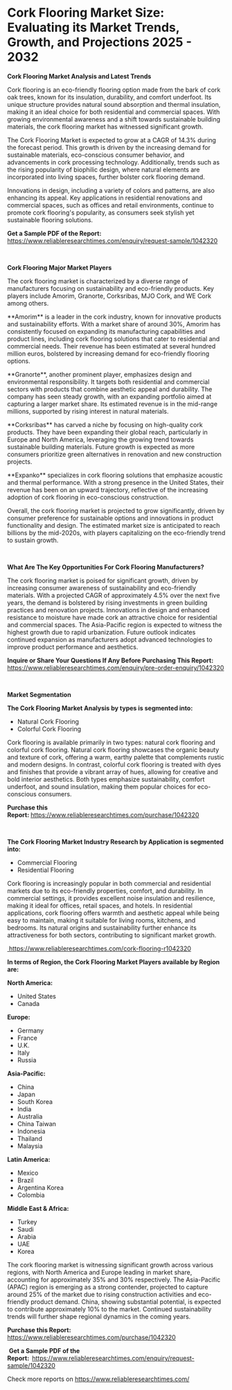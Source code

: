 <p><h1>Cork Flooring Market Size: Evaluating its Market Trends, Growth, and Projections 2025 - 2032</h1></p><p><strong>Cork Flooring Market Analysis and Latest Trends</strong></p>
<p><p>Cork flooring is an eco-friendly flooring option made from the bark of cork oak trees, known for its insulation, durability, and comfort underfoot. Its unique structure provides natural sound absorption and thermal insulation, making it an ideal choice for both residential and commercial spaces. With growing environmental awareness and a shift towards sustainable building materials, the cork flooring market has witnessed significant growth.</p><p>The Cork Flooring Market is expected to grow at a CAGR of 14.3% during the forecast period. This growth is driven by the increasing demand for sustainable materials, eco-conscious consumer behavior, and advancements in cork processing technology. Additionally, trends such as the rising popularity of biophilic design, where natural elements are incorporated into living spaces, further bolster cork flooring demand. </p><p>Innovations in design, including a variety of colors and patterns, are also enhancing its appeal. Key applications in residential renovations and commercial spaces, such as offices and retail environments, continue to promote cork flooring's popularity, as consumers seek stylish yet sustainable flooring solutions.</p></p>
<p><strong>Get a Sample PDF of the Report:&nbsp;</strong> <a href="https://www.reliableresearchtimes.com/enquiry/request-sample/1042320?utm_campaign=3565&utm_medium=2&utm_source=Github&utm_content=ia&utm_term=05042025&utm_id=cork-flooring">https://www.reliableresearchtimes.com/enquiry/request-sample/1042320</a></p>
<p>&nbsp;</p>
<p><strong>Cork Flooring Major Market Players</strong></p>
<p><p>The cork flooring market is characterized by a diverse range of manufacturers focusing on sustainability and eco-friendly products. Key players include Amorim, Granorte, Corksribas, MJO Cork, and WE Cork among others.</p><p>**Amorim** is a leader in the cork industry, known for innovative products and sustainability efforts. With a market share of around 30%, Amorim has consistently focused on expanding its manufacturing capabilities and product lines, including cork flooring solutions that cater to residential and commercial needs. Their revenue has been estimated at several hundred million euros, bolstered by increasing demand for eco-friendly flooring options.</p><p>**Granorte**, another prominent player, emphasizes design and environmental responsibility. It targets both residential and commercial sectors with products that combine aesthetic appeal and durability. The company has seen steady growth, with an expanding portfolio aimed at capturing a larger market share. Its estimated revenue is in the mid-range millions, supported by rising interest in natural materials.</p><p>**Corksribas** has carved a niche by focusing on high-quality cork products. They have been expanding their global reach, particularly in Europe and North America, leveraging the growing trend towards sustainable building materials. Future growth is expected as more consumers prioritize green alternatives in renovation and new construction projects.</p><p>**Expanko** specializes in cork flooring solutions that emphasize acoustic and thermal performance. With a strong presence in the United States, their revenue has been on an upward trajectory, reflective of the increasing adoption of cork flooring in eco-conscious construction.</p><p>Overall, the cork flooring market is projected to grow significantly, driven by consumer preference for sustainable options and innovations in product functionality and design. The estimated market size is anticipated to reach billions by the mid-2020s, with players capitalizing on the eco-friendly trend to sustain growth.</p></p>
<p>&nbsp;</p>
<p><strong>What Are The Key Opportunities For Cork Flooring Manufacturers?</strong></p>
<p><p>The cork flooring market is poised for significant growth, driven by increasing consumer awareness of sustainability and eco-friendly materials. With a projected CAGR of approximately 4.5% over the next five years, the demand is bolstered by rising investments in green building practices and renovation projects. Innovations in design and enhanced resistance to moisture have made cork an attractive choice for residential and commercial spaces. The Asia-Pacific region is expected to witness the highest growth due to rapid urbanization. Future outlook indicates continued expansion as manufacturers adopt advanced technologies to improve product performance and aesthetics.</p></p>
<p><strong>Inquire or Share Your Questions If Any Before Purchasing This Report:</strong> <a href="https://www.reliableresearchtimes.com/enquiry/pre-order-enquiry/1042320?utm_campaign=3565&utm_medium=2&utm_source=Github&utm_content=ia&utm_term=05042025&utm_id=cork-flooring">https://www.reliableresearchtimes.com/enquiry/pre-order-enquiry/1042320</a></p>
<p>&nbsp;</p>
<p><strong>Market Segmentation</strong></p>
<p><strong>The Cork Flooring Market Analysis by types is segmented into:</strong></p>
<p><ul><li>Natural Cork Flooring</li><li>Colorful Cork Flooring</li></ul></p>
<p><p>Cork flooring is available primarily in two types: natural cork flooring and colorful cork flooring. Natural cork flooring showcases the organic beauty and texture of cork, offering a warm, earthy palette that complements rustic and modern designs. In contrast, colorful cork flooring is treated with dyes and finishes that provide a vibrant array of hues, allowing for creative and bold interior aesthetics. Both types emphasize sustainability, comfort underfoot, and sound insulation, making them popular choices for eco-conscious consumers.</p></p>
<p><strong>Purchase this Report:&nbsp;</strong><a href="https://www.reliableresearchtimes.com/purchase/1042320?utm_campaign=3565&utm_medium=2&utm_source=Github&utm_content=ia&utm_term=05042025&utm_id=cork-flooring">https://www.reliableresearchtimes.com/purchase/1042320</a></p>
<p>&nbsp;</p>
<p><strong>The Cork Flooring Market Industry Research by Application is segmented into:</strong></p>
<p><ul><li>Commercial Flooring</li><li>Residential Flooring</li></ul></p>
<p><p>Cork flooring is increasingly popular in both commercial and residential markets due to its eco-friendly properties, comfort, and durability. In commercial settings, it provides excellent noise insulation and resilience, making it ideal for offices, retail spaces, and hotels. In residential applications, cork flooring offers warmth and aesthetic appeal while being easy to maintain, making it suitable for living rooms, kitchens, and bedrooms. Its natural origins and sustainability further enhance its attractiveness for both sectors, contributing to significant market growth.</p></p>
<p><a href="https://www.reliableresearchtimes.com/cork-flooring-r1042320?utm_campaign=3565&utm_medium=2&utm_source=Github&utm_content=ia&utm_term=05042025&utm_id=cork-flooring">&nbsp;https://www.reliableresearchtimes.com/cork-flooring-r1042320</a></p>
<p><strong>In terms of Region, the Cork Flooring Market Players available by Region are:</strong></p>
<p>
    <p> <strong> North America: </strong>
        <ul>
            <li>United States</li>
            <li>Canada</li>
        </ul>
        </p> 
    <p> <strong> Europe: </strong>
        <ul>
            <li>Germany</li>
            <li>France</li>
            <li>U.K.</li>
            <li>Italy</li>
            <li>Russia</li>
        </ul>
        </p> 
    <p> <strong> Asia-Pacific: </strong>
        <ul>
            <li>China</li>
            <li>Japan</li>
            <li>South Korea</li>
            <li>India</li>
            <li>Australia</li>
            <li>China Taiwan</li>
            <li>Indonesia</li>
            <li>Thailand</li>
            <li>Malaysia</li>
        </ul>
        </p> 
    <p> <strong> Latin America: </strong>
        <ul>
            <li>Mexico</li>
            <li>Brazil</li>
            <li>Argentina Korea</li>
            <li>Colombia</li>
        </ul>
        </p> 
    <p> <strong> Middle East & Africa: </strong>
        <ul>
            <li>Turkey</li>
            <li>Saudi</li>
            <li>Arabia</li>
            <li>UAE</li>
            <li>Korea</li>
        </ul>
    </p>
    </p>
<p><p>The cork flooring market is witnessing significant growth across various regions, with North America and Europe leading in market share, accounting for approximately 35% and 30% respectively. The Asia-Pacific (APAC) region is emerging as a strong contender, projected to capture around 25% of the market due to rising construction activities and eco-friendly product demand. China, showing substantial potential, is expected to contribute approximately 10% to the market. Continued sustainability trends will further shape regional dynamics in the coming years.</p></p>
<p><strong>Purchase this Report: </strong><a href="https://www.reliableresearchtimes.com/purchase/1042320?utm_campaign=3565&utm_medium=2&utm_source=Github&utm_content=ia&utm_term=05042025&utm_id=cork-flooring">https://www.reliableresearchtimes.com/purchase/1042320</a></p>
<p>&nbsp;<strong>Get a Sample PDF of the Report:&nbsp;&nbsp;</strong><a href="https://www.reliableresearchtimes.com/enquiry/request-sample/1042320?utm_campaign=3565&utm_medium=2&utm_source=Github&utm_content=ia&utm_term=05042025&utm_id=cork-flooring">https://www.reliableresearchtimes.com/enquiry/request-sample/1042320</a></p>
<p><strong></strong></p>
<p>Check more reports on <a href="https://www.reliableresearchtimes.com/?utm_campaign=3565&utm_medium=2&utm_source=Github&utm_content=ia&utm_term=05042025&utm_id=cork-flooring">https://www.reliableresearchtimes.com/</a></p>
